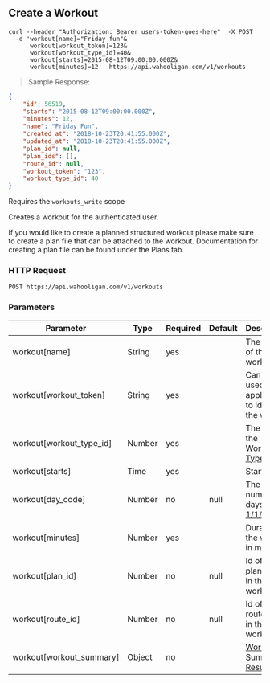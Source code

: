 ## Create a Workout

```shell
curl --header "Authorization: Bearer users-token-goes-here"  -X POST
  -d 'workout[name]="Friday fun"&
      workout[workout_token]=123&
      workout[workout_type_id]=40&
      workout[starts]=2015-08-12T09:00:00.000Z&
      workout[minutes]=12'  https://api.wahooligan.com/v1/workouts
```

> Sample Response:

```json
{
    "id": 56519,
    "starts": "2015-08-12T09:00:00.000Z",
    "minutes": 12,
    "name": "Friday Fun",
    "created_at": "2018-10-23T20:41:55.000Z",
    "updated_at": "2018-10-23T20:41:55.000Z",
    "plan_id": null,
    "plan_ids": [],
    "route_id": null,
    "workout_token": "123",
    "workout_type_id": 40
}
```

Requires the `workouts_write` scope

Creates a workout for the authenticated user.

If you would like to create a planned structured workout please make sure to create a plan file
that can be attached to the workout. Documentation for creating a plan file can be found under the Plans tab.

### HTTP Request

`POST https://api.wahooligan.com/v1/workouts`

### Parameters

| Parameter                | Type   | Required | Default | Description                                             |
|--------------------------|--------|----------|---------|---------------------------------------------------------|
| workout[name]            | String | yes      |         | The name of the workout                                 |
| workout[workout_token]   | String | yes      |         | Can be used by the application to identify the workout  |
| workout[workout_type_id] | Number | yes      |         | The Id of the [Workout Type](#workout-types)            |
| workout[starts]          | Time   | yes      |         | Start time                                              |
| workout[day_code]        | Number | no       | null    | The number of days since [1/1/2020](#what-is-a-daycode) |
| workout[minutes]         | Number | yes      |         | Duration of the workout in minutes                      |
| workout[plan_id]         | Number | no       | null    | Id of the plan used in this workout                     |
| workout[route_id]        | Number | no       | null    | Id of the route used in this workout                    |
| workout[workout_summary] | Object | no       |         | [Workout Summary Results](#create-a-workout-summary)    |

